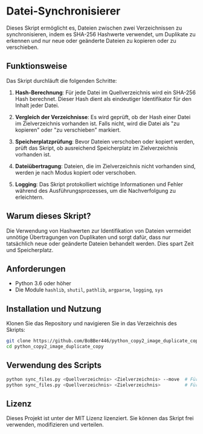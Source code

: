 # Datei-Synchronisierer

Dieses Skript ermöglicht es, Dateien zwischen zwei Verzeichnissen zu synchronisieren, indem es SHA-256 Hashwerte verwendet, um Duplikate zu erkennen und nur neue oder geänderte Dateien zu kopieren oder zu verschieben.

## Funktionsweise

Das Skript durchläuft die folgenden Schritte:

1. **Hash-Berechnung**: Für jede Datei im Quellverzeichnis wird ein SHA-256 Hash berechnet. Dieser Hash dient als eindeutiger Identifikator für den Inhalt jeder Datei.

2. **Vergleich der Verzeichnisse**: Es wird geprüft, ob der Hash einer Datei im Zielverzeichnis vorhanden ist. Falls nicht, wird die Datei als "zu kopieren" oder "zu verschieben" markiert.

3. **Speicherplatzprüfung**: Bevor Dateien verschoben oder kopiert werden, prüft das Skript, ob ausreichend Speicherplatz im Zielverzeichnis vorhanden ist.

4. **Dateiübertragung**: Dateien, die im Zielverzeichnis nicht vorhanden sind, werden je nach Modus kopiert oder verschoben.

5. **Logging**: Das Skript protokolliert wichtige Informationen und Fehler während des Ausführungsprozesses, um die Nachverfolgung zu erleichtern.

## Warum dieses Skript?

Die Verwendung von Hashwerten zur Identifikation von Dateien vermeidet unnötige Übertragungen von Duplikaten und sorgt dafür, dass nur tatsächlich neue oder geänderte Dateien behandelt werden. Dies spart Zeit und Speicherplatz.

## Anforderungen

- Python 3.6 oder höher
- Die Module `hashlib`, `shutil`, `pathlib`, `argparse`, `logging`, `sys`

## Installation und Nutzung

Klonen Sie das Repository und navigieren Sie in das Verzeichnis des Skripts:

```bash
git clone https://github.com/BoBBer446/python_copy2_image_duplicate_copy
cd python_copy2_image_duplicate_copy
```
## Verwendung des Scripts
```bash
python sync_files.py <Quellverzeichnis> <Zielverzeichnis> --move  # Für das Verschieben von Dateien
python sync_files.py <Quellverzeichnis> <Zielverzeichnis>         # Für das Kopieren von Dateien
```


## Lizenz
Dieses Projekt ist unter der MIT Lizenz lizenziert. Sie können das Skript frei verwenden, modifizieren und verteilen.
